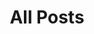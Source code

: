 ---
layout: post-index
title: All Posts
excerpt: "A List of Posts"
image:
  feature: post-its.jpg
  credit: Ignacio Palomo Duarte
  creditlink: https://www.flickr.com/photos/3oheme/
---